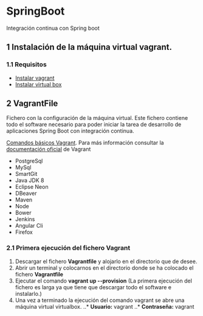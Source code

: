 # SpringBoot
Integración continua con Spring boot

## 1 Instalación de la máquina virtual vagrant.

### 1.1 Requisitos

* [Instalar vagrant](https://www.vagrantup.com/downloads.html)
* [Instalar virtual box](https://www.virtualbox.org/wiki/Downloads)

## 2 VagrantFile

Fichero con la configuración de la máquina virtual. Este fichero contiene todo el software necesario para poder iniciar la tarea de desarrollo de aplicaciones Spring Boot con integración continua.

[Comandos básicos Vagrant](http://albertoromeu.com/7-comandos-vagrant/). Para más información consultar la [documentación oficial](https://www.vagrantup.com/docs/cli/) de Vagrant

* PostgreSql
* MySql
* SmartGit
* Java JDK 8
* Eclipse Neon
* DBeaver
* Maven
* Node
* Bower
* Jenkins
* Angular Cli
* Firefox

### 2.1 Primera ejecución del fichero Vagrant

1. Descargar el fichero __Vagrantfile__ y alojarlo en el directorio que de desee.
2. Abrir un terminal y colocarnos en el directorio donde se ha colocado el fichero __Vagrantfile__
3. Ejecutar el comando __vagrant up --provision__ (La primera ejecución del fichero es larga ya que tiene que descargar todo el software e instalarlo.)
4. Una vez a terminado la ejecución del comando vagrant se abre una máquina virtual virtualbox.
..* __Usuario:__ vagrant
..* __Contraseña:__ vagrant
